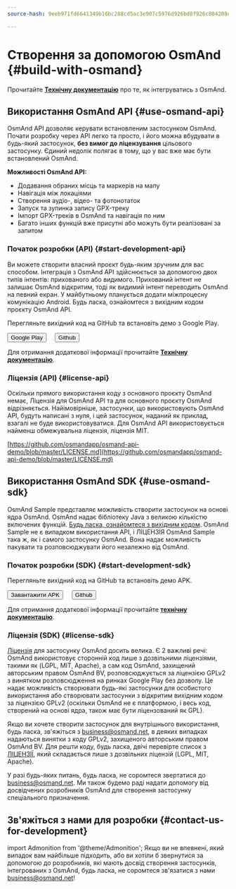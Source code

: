 ```yaml
---
source-hash: 9eeb971fd6641349b16bc288cd5ac3e907c5976d926bd8f926c804208efa4170

---
```

# Створення за допомогою OsmAnd {#build-with-osmand}

Прочитайте **[Технічну документацію](../technical/osmand-api-sdk/index.md)** про те, як інтегруватись з OsmAnd.

## Використання OsmAnd API {#use-osmand-api}

OsmAnd API дозволяє керувати встановленим застосунком OsmAnd. Почати розробку через API легко та просто, і його можна вбудувати в будь-який застосунок, **без вимог до ліцензування** цільового застосунку. Єдиний недолік полягає в тому, що у вас вже має бути встановлений OsmAnd.

**Можливості OsmAnd API:**

* Додавання обраних місць та маркерів на мапу
* Навігація між локаціями
* Створення аудіо-, відео- та фотонотаток
* Запуск та зупинка запису GPX-треку
* Імпорт GPX-треків в OsmAnd та навігація по ним
* Багато інших функцій вже присутні або можуть бути реалізовані за запитом

### Початок розробки (API) {#start-development-api}

Ви можете створити власний проєкт будь-яким зручним для вас способом. Інтеграція з OsmAnd API здійснюється за допомогою двох типів інтентів: прихованого або видимого. Прихований інтент не залишає OsmAnd відкритим, тоді як видимий інтент переводить OsmAnd на певний екран. У майбутньому планується додати міжпроцесну комунікацію Android. Будь ласка, ознайомтеся з вихідним кодом проєкту OsmAnd API.

<Admonition type="caution" icon="🛠️&nbsp;" title="Приклади">
  <p>
    Перегляньте вихідний код на GitHub та встановіть демо з Google Play.
  </p>
  <div>
    <a href="https://play.google.com/store/apps/details?id=net.osmand.osmandapidemo"><button class="button button--primary">Google Play</button></a> &nbsp;&nbsp;&nbsp;
    <a href="https://github.com/osmandapp/osmand-api-demo/tree/master/OsmAnd-api-sample"><button class="button button--primary">Github</button></a>
  </div>
</Admonition>  

Для отримання додаткової інформації прочитайте **[Технічну документацію](../technical/osmand-api-sdk/index.md)**.

### Ліцензія (API) {#license-api}

Оскільки прямого використання коду з основного проєкту OsmAnd немає, Ліцензія для OsmAnd API та для основного проєкту OsmAnd відрізняється. Найімовірніше, застосунки, що використовують OsmAnd API, будуть написані з нуля, і цей застосунок, наданий як приклад, взагалі не буде використовуватися. Для OsmAnd API використовується найменш обмежувальна ліцензія, ліцензія MIT.

[https://github.com/osmandapp/osmand-api-demo/blob/master/LICENSE.md](https://github.com/osmandapp/osmand-api-demo/blob/master/LICENSE.md)


## Використання OsmAnd SDK {#use-osmand-sdk}

OsmAnd Sample представляє можливість створити застосунок на основі ядра OsmAnd. OsmAnd надає бібліотеку Java з великою кількістю включених функцій. [Будь ласка, ознайомтеся з вихідним кодом](https://github.com/osmandapp/osmand-api-demo). OsmAnd Sample не є випадком використання API, і ЛІЦЕНЗІЯ OsmAnd Sample така ж, як і самого застосунку OsmAnd. Вона надає можливість пакувати та розповсюджувати його незалежно від OsmAnd.


### Початок розробки (SDK) {#start-development-sdk}

<Admonition type="caution" icon="🛠️&nbsp;" title="Приклади">
  <p>
    Перегляньте вихідний код на GitHub та встановіть демо APK.
  </p>
  <div>
    <a href="https://download.osmand.net/latest-night-build/OsmAnd-map-sample.apk"><button class="button button--primary">Завантажити APK</button></a>
 &nbsp;&nbsp;&nbsp;
    <a href="https://github.com/osmandapp/osmand-api-demo/tree/master/OsmAnd-map-sample"><button class="button button--primary">Github</button></a>
  </div>
</Admonition>  

Для отримання додаткової інформації прочитайте **[технічну документацію](../technical/osmand-api-sdk/index.md)**.


### Ліцензія (SDK) {#license-sdk}

[Ліцензія](https://github.com/osmandapp/Osmand/blob/master/LICENSE) для застосунку OsmAnd досить велика. Є 2 важливі речі: OsmAnd використовує сторонній код лише з дозвільними ліцензіями, такими як (LGPL, MIT, Apache), а сам код OsmAnd, захищений авторським правом OsmAnd BV, розповсюджується за ліцензією GPLv2 з винятком розповсюдження на ринках Google Play без дозволу. Це надає можливість створювати будь-які застосунки для особистого використання або створювати застосунки з відкритим вихідним кодом за ліцензією GPLv2 (оскільки OsmAnd не є платформою, і весь код, створений на основі ядра, також має бути ліцензований як GPL).

Якщо ви хочете створити застосунок для внутрішнього використання, будь ласка, зв'яжіться з <a class="mail-link" href="mailto:business@osmand.net">business@osmand.net</a>, в деяких випадках надаються винятки з коду GPLv2, захищеного авторським правом OsmAnd BV. Для решти коду, будь ласка, двічі перевірте список з [ЛІЦЕНЗІЇ](https://github.com/osmandapp/Osmand/blob/master/LICENSE), який складається лише з дозвільних ліцензій (LGPL, MIT, Apache).

У разі будь-яких питань, будь ласка, не соромтеся звертатися до <a class="mail-link" href="mailto:business@osmand.net">business@osmand.net</a>. Ми також будемо раді надати допомогу від досвідчених розробників OsmAnd для створення застосунку спеціального призначення.


## Зв'яжіться з нами для розробки {#contact-us-for-development}

import Admonition from '@theme/Admonition';
Якщо ви не впевнені, який випадок вам найбільше підходить, або ви хотіли б звернутися за допомогою до розробників, які мають досвід створення застосунків, інтегрованих з OsmAnd, будь ласка, не соромтеся зв'язатися з нами <a class="mail-link" href="mailto:business@osmand.net">business@osmand.net</a>!